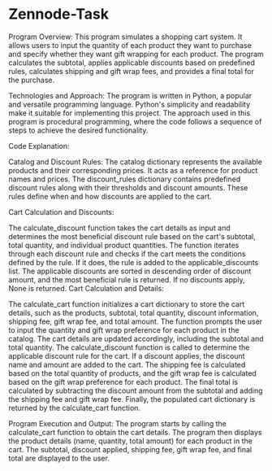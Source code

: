 # Zennode-Task
Program Overview:
This program simulates a shopping cart system. It allows users to input the quantity of each product they want to purchase and specify whether they want gift wrapping for each product. The program calculates the subtotal, applies applicable discounts based on predefined rules, calculates shipping and gift wrap fees, and provides a final total for the purchase.

Technologies and Approach:
The program is written in Python, a popular and versatile programming language. Python's simplicity and readability make it suitable for implementing this project. The approach used in this program is procedural programming, where the code follows a sequence of steps to achieve the desired functionality.

Code Explanation:

Catalog and Discount Rules:
The catalog dictionary represents the available products and their corresponding prices. It acts as a reference for product names and prices.
The discount_rules dictionary contains predefined discount rules along with their thresholds and discount amounts. These rules define when and how discounts are applied to the cart.

Cart Calculation and Discounts:

The calculate_discount function takes the cart details as input and determines the most beneficial discount rule based on the cart's subtotal, total quantity, and individual product quantities.
The function iterates through each discount rule and checks if the cart meets the conditions defined by the rule. If it does, the rule is added to the applicable_discounts list.
The applicable discounts are sorted in descending order of discount amount, and the most beneficial rule is returned. If no discounts apply, None is returned.
Cart Calculation and Details:

The calculate_cart function initializes a cart dictionary to store the cart details, such as the products, subtotal, total quantity, discount information, shipping fee, gift wrap fee, and total amount.
The function prompts the user to input the quantity and gift wrap preference for each product in the catalog.
The cart details are updated accordingly, including the subtotal and total quantity.
The calculate_discount function is called to determine the applicable discount rule for the cart. If a discount applies, the discount name and amount are added to the cart.
The shipping fee is calculated based on the total quantity of products, and the gift wrap fee is calculated based on the gift wrap preference for each product.
The final total is calculated by subtracting the discount amount from the subtotal and adding the shipping fee and gift wrap fee.
Finally, the populated cart dictionary is returned by the calculate_cart function.

Program Execution and Output:
The program starts by calling the calculate_cart function to obtain the cart details.
The program then displays the product details (name, quantity, total amount) for each product in the cart.
The subtotal, discount applied, shipping fee, gift wrap fee, and final total are displayed to the user.
